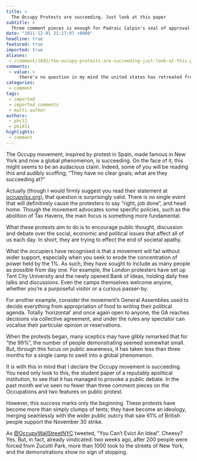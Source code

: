 ```yaml
---
title: >
  The Occupy Protests are succeeding. Just look at this paper
subtitle: >
  Three comment pieces is enough for Padraic Calpin's seal of approval
date: "2011-12-01 21:27:07 +0000"
headline: true
featured: true
imported: true
aliases:
 - /comment/1892/the-occupy-protests-are-succeeding-just-look-at-this-paper
comments:
 - value: >
     there's no question in my mind the united states has retreated from progressive ideals. it is like a child gradually tainted with a hate philosophy. we in the u.s are increasingly tainted by the corporate mentality: short term goals over long term thinking. money has become our supreme ruler. <br> <br>I think the the u.s. military has become a behamoth. so many tax dollars go to its maintainance. and I fear its tenticles are reaching out to u.s. citizens, a violation of what has always been a separation between the military and the civilian population. <br> <br>I think the danger of this happening is quite real. <br>
categories:
 - comment
tags:
 - imported
 - imported_comments
 - multi-author
authors:
 - phc11
 - pk1811
highlights:
 - comment
---
```


The Occupy movement, inspired by protest in Spain, made famous in New York and now a global phenomenon, is succeeding. On the face of it, this might seems to be an audacious claim. Indeed, some of you will be reading this and audibly scoffing; “They have no clear goals; what are they succeeding at?”

Actually (though I would firmly suggest you read their statement at [occupylsx.org](http://occupylsx.org)), that question is surprisingly valid. There is no single event that will definitively cause the protesters to say “right, job done”, and head home. Though the movement advocates some specific policies, such as the abolition of Tax Havens, the main focus is something more fundamental.

What these protests aim to do is to encourage public thought, discussion and debate over the social, economic and political issues that affect all of us each day. In short, they are trying to effect the end of societal apathy.

What the occupiers have recognised is that a movement will fail without wider support, especially when you seek to erode the concentration of power held by the 1%. As such, they have sought to include as many people as possible from day one. For example, the London protesters have set up Tent City University and the newly opened Bank of Ideas, holding daily free talks and discussions. Even the camps themselves welcome anyone, whether you’re a purposeful visitor or a curious passer-by.

For another example, consider the movement’s General Assemblies used to decide everything from appropriation of food to writing their political agenda. Totally ‘horizontal’ and once again open to anyone, the GA reaches decisions via collective agreement, and under the rules any spectator can vocalise their particular opinion or reservations.

When the protests began, many sceptics may have glibly remarked that for “the 99%”, the number of people demonstrating seemed somewhat small. But, through this focus on public awareness, it has taken less than three months for a single camp to swell into a global phenomenon.

It is with this in mind that I declare the Occupy movement is succeeding. You need only look to this, the student paper of a reputably apolitical institution, to see that it has managed to provoke a public debate. In the past month we’ve seen no fewer than three comment pieces on the Occupations and two features on public protest.

However, this success marks only the beginning. These protests have become more than simply clumps of tents; they have become an ideology, merging seamlessly with the wider public outcry that saw 61% of British people support the November 30 strike.

As [@OccupyWallStreetNYC](http://twitter.com/occupywallstnyc) tweeted, “You Can’t Evict An Ideal”. Cheesy? Yes. But, in fact, already vindicated: two weeks ago, after 200 people were forced from Zucotti Park, more than 1000 took to the streets of New York, and the demonstrations show no sign of stopping.
